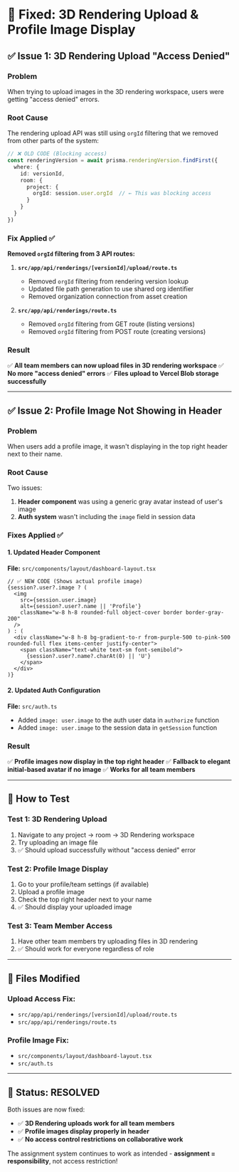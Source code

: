# 🔧 Fixed: 3D Rendering Upload & Profile Image Display

## ✅ Issue 1: 3D Rendering Upload "Access Denied"

### Problem
When trying to upload images in the 3D rendering workspace, users were getting "access denied" errors.

### Root Cause  
The rendering upload API was still using `orgId` filtering that we removed from other parts of the system:

```typescript
// ❌ OLD CODE (Blocking access)
const renderingVersion = await prisma.renderingVersion.findFirst({
  where: {
    id: versionId,
    room: {
      project: {
        orgId: session.user.orgId  // ← This was blocking access
      }
    }
  }
})
```

### Fix Applied ✅
**Removed `orgId` filtering from 3 API routes:**

1. **`src/app/api/renderings/[versionId]/upload/route.ts`**
   - Removed `orgId` filtering from rendering version lookup
   - Updated file path generation to use shared org identifier
   - Removed organization connection from asset creation

2. **`src/app/api/renderings/route.ts`** 
   - Removed `orgId` filtering from GET route (listing versions)
   - Removed `orgId` filtering from POST route (creating versions)

### Result
✅ **All team members can now upload files in 3D rendering workspace**
✅ **No more "access denied" errors**
✅ **Files upload to Vercel Blob storage successfully**

---

## ✅ Issue 2: Profile Image Not Showing in Header

### Problem  
When users add a profile image, it wasn't displaying in the top right header next to their name.

### Root Cause
Two issues:
1. **Header component** was using a generic gray avatar instead of user's image
2. **Auth system** wasn't including the `image` field in session data

### Fixes Applied ✅

#### 1. Updated Header Component
**File:** `src/components/layout/dashboard-layout.tsx`

```tsx
// ✅ NEW CODE (Shows actual profile image)
{session?.user?.image ? (
  <img 
    src={session.user.image} 
    alt={session?.user?.name || 'Profile'}
    className="w-8 h-8 rounded-full object-cover border border-gray-200"
  />
) : (
  <div className="w-8 h-8 bg-gradient-to-r from-purple-500 to-pink-500 rounded-full flex items-center justify-center">
    <span className="text-white text-sm font-semibold">
      {session?.user?.name?.charAt(0) || 'U'}
    </span>
  </div>
)}
```

#### 2. Updated Auth Configuration  
**File:** `src/auth.ts`

- Added `image: user.image` to the auth user data in `authorize` function
- Added `image: user.image` to the session data in `getSession` function

### Result
✅ **Profile images now display in the top right header**
✅ **Fallback to elegant initial-based avatar if no image**
✅ **Works for all team members**

---

## 🧪 How to Test

### Test 1: 3D Rendering Upload
1. Navigate to any project → room → 3D Rendering workspace  
2. Try uploading an image file
3. ✅ Should upload successfully without "access denied" error

### Test 2: Profile Image Display
1. Go to your profile/team settings (if available)
2. Upload a profile image
3. Check the top right header next to your name
4. ✅ Should display your uploaded image

### Test 3: Team Member Access
1. Have other team members try uploading files in 3D rendering
2. ✅ Should work for everyone regardless of role

---

## 📝 Files Modified

### Upload Access Fix:
- `src/app/api/renderings/[versionId]/upload/route.ts`
- `src/app/api/renderings/route.ts`  

### Profile Image Fix:
- `src/components/layout/dashboard-layout.tsx`
- `src/auth.ts`

---

## 🎉 Status: **RESOLVED**

Both issues are now fixed:
- ✅ **3D Rendering uploads work for all team members**
- ✅ **Profile images display properly in header**
- ✅ **No access control restrictions on collaborative work**

The assignment system continues to work as intended - **assignment = responsibility**, not access restriction!